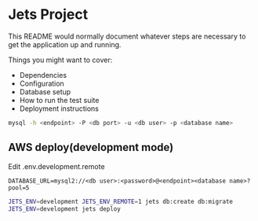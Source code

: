 # Jets Project

This README would normally document whatever steps are necessary to get the application up and running.

Things you might want to cover:

* Dependencies
* Configuration
* Database setup
* How to run the test suite
* Deployment instructions

```bash
mysql -h <endpoint> -P <db port> -u <db user> -p <database name>
```

## AWS deploy(development mode)

Edit .env.development.remote 

```env
DATABASE_URL=mysql2://<db user>:<password>@<endpoint><database name>?pool=5
```

```bash
JETS_ENV=development JETS_ENV_REMOTE=1 jets db:create db:migrate 
JETS_ENV=development jets deploy
```
